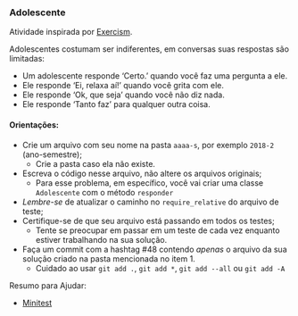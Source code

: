 ### Adolescente

﻿Atividade inspirada por [Exercism](https://exercism.io/my/solutions/0d902e7994d94190b915e3b27dfa6704).

Adolescentes costumam ser indiferentes, em conversas suas respostas são limitadas:

-	Um adolescente responde ‘Certo.’ quando você faz uma pergunta a ele.
-	Ele responde ‘Ei, relaxa aí!’ quando você grita com ele.
-	Ele responde ‘Ok, que seja’ quando você não diz nada.
-	Ele responde ‘Tanto faz’ para qualquer outra coisa.

#### Orientações:

- Crie um arquivo com seu nome na pasta `aaaa-s`, por exemplo `2018-2` (ano-semestre);
  - Crie a pasta caso ela não existe.
- Escreva o código nesse arquivo, não altere os arquivos originais;
  - Para esse problema, em específico, você vai criar uma classe `Adolescente` com o método `responder`
- *Lembre-se* de atualizar o caminho no `require_relative` do arquivo de teste;
- Certifique-se de que seu arquivo está passando em todos os testes;
  - Tente se preocupar em passar em um teste de cada vez enquanto estiver trabalhando na sua solução.
- Faça um commit com a hashtag #48 contendo *apenas* o arquivo da sua solução criado na pasta mencionada no item 1.
  - Cuidado ao usar `git add .`, `git add *`, `git add --all` ou `git add -A`

Resumo para Ajudar:

- [Minitest](https://gist.github.com/elissonmichael/6d2396a8c3a86697bb947724919d973a)
